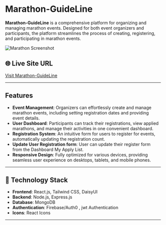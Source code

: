 # **Marathon-GuideLine**

**Marathon-GuideLine** is a comprehensive platform for organizing and managing marathon events. Designed for both event organizers and participants, the platform streamlines the process of creating, registering, and participating in marathon events.

![Marathon Screenshot](https://i.ibb.co/HTyGpHhy/project11.png)

## 🌐 Live Site URL

[Visit Marathon-GuideLine](https://marathon-guide.web.app/)

---

## Features

- **Event Management**: Organizers can effortlessly create and manage marathon events, including setting registration dates and providing event details.
- **User Dashboard**: Participants can track their registrations, view applied marathons, and manage their activities in one convenient dashboard.
- **Registration System**: An intuitive form for users to register for events, automatically updating the registration count.
- **Update User Registration form**: User can update their register form from the Dashboard My Apply List.
- **Responsive Design**: Fully optimized for various devices, providing seamless user experience on desktops, tablets, and mobile phones.

---

## 📂 Technology Stack

- **Frontend**: React.js, Tailwind CSS, DaisyUI
- **Backend**: Node.js, Express.js
- **Database**: MongoDB
- **Authentication**: Firebase/Auth0 , jwt Authentication
- **Icons**: React Icons

---
